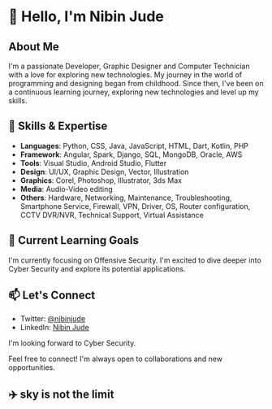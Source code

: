 # 👋 Hello, I'm Nibin Jude

## About Me

I'm a passionate Developer, Graphic Designer and Computer Technician with a love for exploring new technologies. My journey in the world of programming and designing began from childhood. Since then, I've been on a continuous learning journey, exploring new technologies and level up my skills.

## 🚀 Skills & Expertise

- **Languages**: Python, CSS, Java, JavaScript, HTML, Dart, Kotlin, PHP
- **Framework**: Angular, Spark, Django, SQL, MongoDB, Oracle, AWS
- **Tools**: Visual Studio, Android Studio, Flutter
- **Design**: UI/UX, Graphic Design, Vector, Illustration
- **Graphics**: Corel, Photoshop, Illustrator, 3ds Max
- **Media**: Audio-Video editing
- **Others**: Hardware, Networking, Maintenance, Troubleshooting, Smartphone Service, Firewall, VPN, Driver, OS, Router configuration, CCTV DVR/NVR, Technical Support, Virtual Assistance

## 🌱 Current Learning Goals

I'm currently focusing on Offensive Security. I'm excited to dive deeper into Cyber Security and explore its potential applications.

## 📫 Let's Connect

- Twitter: [@nibinjude](https://twitter.com/nibinjude)
- LinkedIn: [Nibin Jude](https://linkedin.com/in/nibinjude)

I'm looking forward to Cyber Security.

Feel free to connect! I'm always open to collaborations and new opportunities.

## ✈️ sky is not the limit
